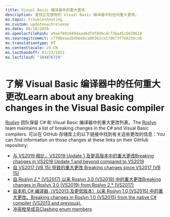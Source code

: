 ```yaml
---
title: Visual Basic 编译器中的重大更改
description: 查找正在使用的 Visual Basic 编译器中的任何重大更改。
ms.topic: troubleshooting
ms.custom: updateeachrelease
ms.date: 08/18/2020
ms.openlocfilehash: e9aef891689daa46df4f899cdc736a45c6038618
ms.sourcegitcommit: c7f0beaa2bd66ebca86362ca17d673f7e8256ca6
ms.translationtype: MT
ms.contentlocale: zh-CN
ms.lasthandoff: 03/23/2021
ms.locfileid: "104876729"
---
```

# <a name="learn-about-any-breaking-changes-in-the-visual-basic-compiler"></a><span data-ttu-id="3386f-103">了解 Visual Basic 编译器中的任何重大更改</span><span class="sxs-lookup"><span data-stu-id="3386f-103">Learn about any breaking changes in the Visual Basic compiler</span></span>

<span data-ttu-id="3386f-104">[Roslyn](https://github.com/dotnet/roslyn) 团队保留 C# 和 Visual Basic 编译器中的重大更改列表。</span><span class="sxs-lookup"><span data-stu-id="3386f-104">The [Roslyn](https://github.com/dotnet/roslyn) team maintains a list of breaking changes in the C# and Visual Basic compilers.</span></span> <span data-ttu-id="3386f-105">可以在 GitHub 存储库上的以下链接中找到有关这些更改的信息：</span><span class="sxs-lookup"><span data-stu-id="3386f-105">You can find information on those changes at these links on their GitHub repository:</span></span>

- [<span data-ttu-id="3386f-106">与 VS2019 相比，VS2019 Update 1 及更高版本中的重大更改</span><span class="sxs-lookup"><span data-stu-id="3386f-106">Breaking changes in VS2019 Update 1 and beyond compared to VS2019</span></span>](https://github.com/dotnet/roslyn/blob/main/docs/compilers/Visual%20Basic/Compiler%20Breaking%20Changes%20-%20post%20VS2019.md)
- [<span data-ttu-id="3386f-107">自 VS2017 (VB 15) 导致的重大更改 </span><span class="sxs-lookup"><span data-stu-id="3386f-107">Breaking changes since VS2017 (VB 15)</span></span>](https://github.com/dotnet/roslyn/blob/main/docs/compilers/Visual%20Basic/Compiler%20Breaking%20Changes%20-%20post%20VS2017.md)
- [<span data-ttu-id="3386f-108">自 Roslyn 2.\* (VS2017) 以来 Roslyn 3.0 (VS2019) 中的重大更改</span><span class="sxs-lookup"><span data-stu-id="3386f-108">Breaking changes in Roslyn 3.0 (VS2019) from Roslyn 2.\* (VS2017)</span></span>](https://github.com/dotnet/roslyn/blob/main/docs/compilers/Visual%20Basic/Compiler%20Breaking%20Changes%20-%20VS2019.md)
- [<span data-ttu-id="3386f-109">自本机 C# 编译器（VS2013 及更低版本）以来 Roslyn 1.0 (VS2015) 中的重大更改。</span><span class="sxs-lookup"><span data-stu-id="3386f-109">Breaking changes in Roslyn 1.0 (VS2015) from the native C# compiler (VS2013 and previous).</span></span>](https://github.com/dotnet/roslyn/blob/main/docs/compilers/Visual%20Basic/Compiler%20Breaking%20Changes%20-%20VS2015.md)
- [<span data-ttu-id="3386f-110">冲突枚举成员</span><span class="sxs-lookup"><span data-stu-id="3386f-110">Clashing enum members</span></span>](https://github.com/dotnet/roslyn/blob/main/docs/compilers/Visual%20Basic/Clashing%20Enum%20Members.md)

